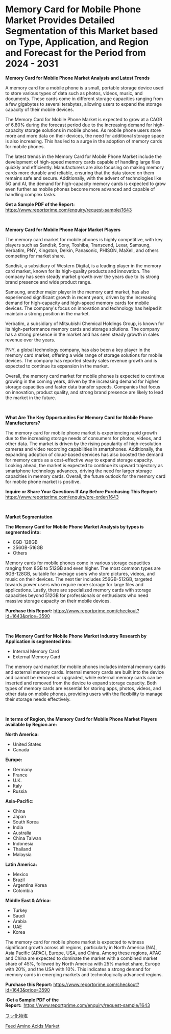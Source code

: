<p><h1>Memory Card for Mobile Phone Market Provides Detailed Segmentation of this Market based on Type, Application, and Region and Forecast for the Period from 2024 - 2031</h1></p><p><strong>Memory Card for Mobile Phone Market Analysis and Latest Trends</strong></p>
<p><p>A memory card for a mobile phone is a small, portable storage device used to store various types of data such as photos, videos, music, and documents. These cards come in different storage capacities ranging from a few gigabytes to several terabytes, allowing users to expand the storage capacity of their mobile devices.</p><p>The Memory Card for Mobile Phone Market is expected to grow at a CAGR of 6.80% during the forecast period due to the increasing demand for high-capacity storage solutions in mobile phones. As mobile phone users store more and more data on their devices, the need for additional storage space is also increasing. This has led to a surge in the adoption of memory cards for mobile phones.</p><p>The latest trends in the Memory Card for Mobile Phone Market include the development of high-speed memory cards capable of handling large files quickly and efficiently. Manufacturers are also focusing on making memory cards more durable and reliable, ensuring that the data stored on them remains safe and secure. Additionally, with the advent of technologies like 5G and AI, the demand for high-capacity memory cards is expected to grow even further as mobile phones become more advanced and capable of handling complex tasks.</p></p>
<p><strong>Get a Sample PDF of the Report:&nbsp;</strong> <a href="https://www.reportprime.com/enquiry/request-sample/1643">https://www.reportprime.com/enquiry/request-sample/1643</a></p>
<p>&nbsp;</p>
<p><strong>Memory Card for Mobile Phone Major Market Players</strong></p>
<p><p>The memory card market for mobile phones is highly competitive, with key players such as Sandisk, Sony, Toshiba, Transcend, Lexar, Samsung, Verbatim, PNY, Kingston, Delkin, Panasonic, PHISON, MaXell, and others competing for market share. </p><p>Sandisk, a subsidiary of Western Digital, is a leading player in the memory card market, known for its high-quality products and innovation. The company has seen steady market growth over the years due to its strong brand presence and wide product range.</p><p>Samsung, another major player in the memory card market, has also experienced significant growth in recent years, driven by the increasing demand for high-capacity and high-speed memory cards for mobile devices. The company's focus on innovation and technology has helped it maintain a strong position in the market.</p><p>Verbatim, a subsidiary of Mitsubishi Chemical Holdings Group, is known for its high-performance memory cards and storage solutions. The company has a strong presence in the market and has seen steady growth in sales revenue over the years.</p><p>PNY, a global technology company, has also been a key player in the memory card market, offering a wide range of storage solutions for mobile devices. The company has reported steady sales revenue growth and is expected to continue its expansion in the market.</p><p>Overall, the memory card market for mobile phones is expected to continue growing in the coming years, driven by the increasing demand for higher storage capacities and faster data transfer speeds. Companies that focus on innovation, product quality, and strong brand presence are likely to lead the market in the future.</p></p>
<p>&nbsp;</p>
<p><strong>What Are The Key Opportunities For Memory Card for Mobile Phone Manufacturers?</strong></p>
<p><p>The memory card for mobile phone market is experiencing rapid growth due to the increasing storage needs of consumers for photos, videos, and other data. The market is driven by the rising popularity of high-resolution cameras and video recording capabilities in smartphones. Additionally, the expanding adoption of cloud-based services has also boosted the demand for memory cards as a cost-effective way to expand storage capacity. Looking ahead, the market is expected to continue its upward trajectory as smartphone technology advances, driving the need for larger storage capacities in memory cards. Overall, the future outlook for the memory card for mobile phone market is positive.</p></p>
<p><strong>Inquire or Share Your Questions If Any Before Purchasing This Report:</strong> <a href="https://www.reportprime.com/enquiry/pre-order/1643">https://www.reportprime.com/enquiry/pre-order/1643</a></p>
<p>&nbsp;</p>
<p><strong>Market Segmentation</strong></p>
<p><strong>The Memory Card for Mobile Phone Market Analysis by types is segmented into:</strong></p>
<p><ul><li>8GB-128GB</li><li>256GB-516GB</li><li>Others</li></ul></p>
<p><p>Memory cards for mobile phones come in various storage capacities ranging from 8GB to 512GB and even higher. The most common types are 8GB-128GB, suitable for average users who store pictures, videos, and music on their devices. The next tier includes 256GB-512GB, targeted towards power users who require more storage for large files and applications. Lastly, there are specialized memory cards with storage capacities beyond 512GB for professionals or enthusiasts who need massive storage capacity on their mobile devices.</p></p>
<p><strong>Purchase this Report:&nbsp;</strong><a href="https://www.reportprime.com/checkout?id=1643&price=3590">https://www.reportprime.com/checkout?id=1643&price=3590</a></p>
<p>&nbsp;</p>
<p><strong>The Memory Card for Mobile Phone Market Industry Research by Application is segmented into:</strong></p>
<p><ul><li>Internal Memory Card</li><li>External Memory Card</li></ul></p>
<p><p>The memory card market for mobile phones includes internal memory cards and external memory cards. Internal memory cards are built into the device and cannot be removed or upgraded, while external memory cards can be inserted and removed from the device to expand storage capacity. Both types of memory cards are essential for storing apps, photos, videos, and other data on mobile phones, providing users with the flexibility to manage their storage needs effectively.</p></p>
<p>&nbsp;</p>
<p><strong>In terms of Region, the Memory Card for Mobile Phone Market Players available by Region are:</strong></p>
<p>
    <p> <strong> North America: </strong>
        <ul>
            <li>United States</li>
            <li>Canada</li>
        </ul>
        </p> 
    <p> <strong> Europe: </strong>
        <ul>
            <li>Germany</li>
            <li>France</li>
            <li>U.K.</li>
            <li>Italy</li>
            <li>Russia</li>
        </ul>
        </p> 
    <p> <strong> Asia-Pacific: </strong>
        <ul>
            <li>China</li>
            <li>Japan</li>
            <li>South Korea</li>
            <li>India</li>
            <li>Australia</li>
            <li>China Taiwan</li>
            <li>Indonesia</li>
            <li>Thailand</li>
            <li>Malaysia</li>
        </ul>
        </p> 
    <p> <strong> Latin America: </strong>
        <ul>
            <li>Mexico</li>
            <li>Brazil</li>
            <li>Argentina Korea</li>
            <li>Colombia</li>
        </ul>
        </p> 
    <p> <strong> Middle East & Africa: </strong>
        <ul>
            <li>Turkey</li>
            <li>Saudi</li>
            <li>Arabia</li>
            <li>UAE</li>
            <li>Korea</li>
        </ul>
    </p>
    </p>
<p><p>The memory card for mobile phone market is expected to witness significant growth across all regions, particularly in North America (NA), Asia Pacific (APAC), Europe, USA, and China. Among these regions, APAC and China are expected to dominate the market with a combined market share of 45%, followed by North America with 25% market share, Europe with 20%, and the USA with 10%. This indicates a strong demand for memory cards in emerging markets and technologically advanced regions.</p></p>
<p><strong>Purchase this Report: </strong><a href="https://www.reportprime.com/checkout?id=1643&price=3590">https://www.reportprime.com/checkout?id=1643&price=3590</a></p>
<p>&nbsp;<strong>Get a Sample PDF of the Report:&nbsp;&nbsp;</strong><a href="https://www.reportprime.com/enquiry/request-sample/1643">https://www.reportprime.com/enquiry/request-sample/1643</a></p>
<p><strong></strong></p>
<p><p><a href="https://github.com/xemfu2379520/Market-Research-Report-List-1/blob/main/88654119929.md">フッ化物塩</a></p><p><a href="https://confirmed-shield-e13.notion.site/Feed-Amino-Acids-Market-Centers-on-Aspects-such-as-Market-Growth-Market-Share-Market-Opportunity--f40d814128dc4c609fad851532d22e1e">Feed Amino Acids Market</a></p></p>